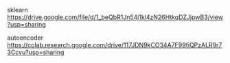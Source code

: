 

sklearn 
https://drive.google.com/file/d/1_beQbR1Jn54j1kl4zN26HtkqDZJjpwB3/view?usp=sharing


autoencoder 
https://colab.research.google.com/drive/117JDN9kCO34A7F99fiQPzALR9r73Ccvu?usp=sharing

